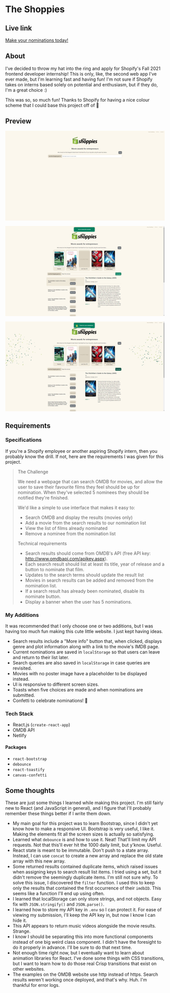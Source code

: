 # The Shoppies
## Live link
[Make your nominations today!](https://the-shoppies-jessun.netlify.app/)

## About
I've decided to throw my hat into the ring and apply for Shopify's Fall 2021 frontend developer internship! This is only, like, the second web app I've ever made, but I'm learning fast and having fun! I'm not sure if Shopify takes on interns based solely on potential and enthusiasm, but if they do, I'm a great choice :)

This was so, so much fun! Thanks to Shopify for having a nice colour scheme that I could base this project off of 💚

## Preview
![Homepage](images/homepage.png)

![Selections](images/selections.png)

![Nominated](images/nominated.png)

## Requirements
### Specifications
If you're a Shopify employee or another aspiring Shopify intern, then you probably know the drill. If not, here are the requirements I was given for this project.

>The Challenge
>
>We need a webpage that can search OMDB for movies, and allow the user to save their favourite films they feel should be up for nomination. When they've selected 5 nominees they should be notified they're finished.
>
>We'd like a simple to use interface that makes it easy to:
> - Search OMDB and display the results (movies only)
> - Add a movie from the search results to our nomination list
> - View the list of films already nominated
> - Remove a nominee from the nomination list
>
>Technical requirements
> - Search results should come from OMDB's API (free API key: http://www.omdbapi.com/apikey.aspx).
> - Each search result should list at least its title, year of release and a button to nominate that film.
> - Updates to the search terms should update the result list
> - Movies in search results can be added and removed from the nomination list.
> - If a search result has already been nominated, disable its nominate button.
> - Display a banner when the user has 5 nominations.

### My Additions
It was recommended that I only choose one or two additions, but I was having too much fun making this cute little website. I just kept having ideas.

- Search results include a "More info" button that, when clicked, displays genre and plot information along with a link to the movie's IMDB page.
- Current nominations are saved in `localStorage` so that users can leave and return to their list later.
- Search queries are also saved in `localStorage` in case queries are revisited.
- Movies with no poster image have a placeholder to be displayed instead.
- UI is responsive to different screen sizes.
- Toasts when five choices are made and when nominations are submitted.
- Confetti to celebrate nominations! 🎉

### Tech Stack
- React.js (`create-react-app`)
- OMDB API
- Netlify

#### Packages
- `react-bootstrap`
- `debounce`
- `react-toastify`
- `canvas-confetti`

## Some thoughts
These are just some things I learned while making this project. I'm still fairly new to React (and JavaScript in general), and I figure that I'll probably remember these things better if I write them down.

- My main goal for this project was to learn Bootstrap, since I didn't yet know how to make a responsive UI. Bootstrap is very useful, I like it. Making the elements fit all the screen sizes is actually so satisfying.
- Learned what `debounce` is and how to use it. Neat! That'll limit my API requests. Not that this'll ever hit the 1000 daily limit, but y'know. Useful.
- React state is meant to be immutable. Don't push to a state array. Instead, I can use `concat` to create a new array and replace the old state array with this new array.
- Some returned results contained duplicate items, which raised issues when assigning keys to search result list items. I tried using a set, but it didn't remove the seemingly duplicate items. I'm still not sure why. To solve this issue, I discovered the `filter` function. I used this to keep only the results that contained the first occurrence of their `imdbID`. This seems like a function I'll end up using often.
- I learned that localStorage can only store strings, and not objects. Easy fix with `JSON.stringify()` and `JSON.parse()`.
- I learned how to store my API key in `.env` so I can protect it. For ease of viewing my submission, I'll keep the API key in, but now I know I can hide it.
- This API appears to return music videos alongside the movie results. Strange.
- I know I should be separating this into more functional components instead of one big weird class component. I didn't have the foresight to do it properly in advance. I'll be sure to do that next time.
- Not enough time right now, but I eventually want to learn about animation libraries for React. I've done some things with CSS transitions, but I want to learn how to do those real Crisp transitions that exist on other websites.
- The examples on the OMDB website use http instead of https. Search results weren't working once deployed, and that's why. Huh. I'm thankful for error logs.